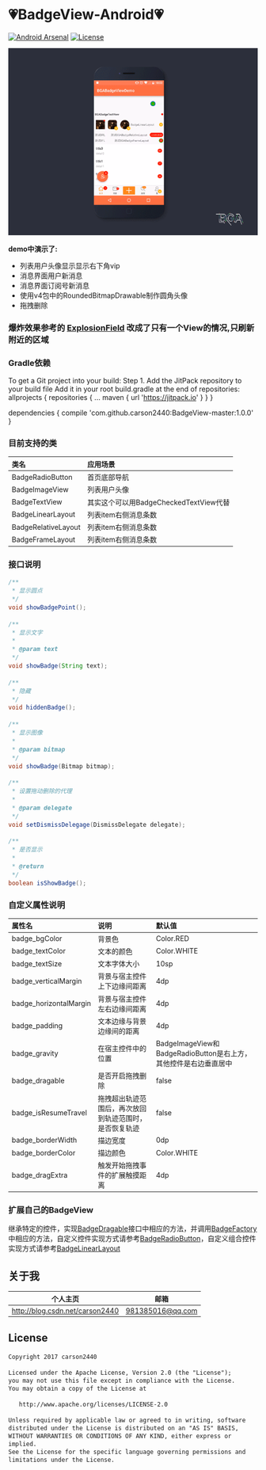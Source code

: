 :heartpulse:BadgeView-Android:heartpulse:
============

[![Android Arsenal](https://img.shields.io/badge/Android%20Arsenal-BadgeView-brightgreen.svg?style=flat)](http://android-arsenal.com/details/1/2106)
[![License](https://img.shields.io/badge/license-Apache%202-green.svg)](https://www.apache.org/licenses/LICENSE-2.0)


[![images](https://github.com/carson2440/BadgeView-master/blob/master/app/demo.gif)](https://github.com/carson2440/BadgeView-master)


**demo中演示了:**
* 列表用户头像显示显示右下角vip
* 消息界面用户新消息
* 消息界面订阅号新消息
* 使用v4包中的RoundedBitmapDrawable制作圆角头像
* 拖拽删除

### 爆炸效果参考的 [ExplosionField](https://github.com/tyrantgit/ExplosionField) 改成了只有一个View的情况,只刷新附近的区域


### Gradle依赖

To get a Git project into your build:
Step 1. Add the JitPack repository to your build file
Add it in your root build.gradle at the end of repositories:
allprojects {
		repositories {
			...
			maven { url 'https://jitpack.io' }
		}
}

dependencies {
	        compile 'com.github.carson2440:BadgeView-master:1.0.0'
}



### 目前支持的类

类名 | 应用场景
:----------- | :-----------
BadgeRadioButton | 首页底部导航
BadgeImageView | 列表用户头像
BadgeTextView | 其实这个可以用BadgeCheckedTextView代替
BadgeLinearLayout | 列表item右侧消息条数
BadgeRelativeLayout | 列表item右侧消息条数
BadgeFrameLayout | 列表item右侧消息条数

### 接口说明

```java
/**
 * 显示圆点
 */
void showBadgePoint();

/**
 * 显示文字
 *
 * @param text
 */
void showBadge(String text);

/**
 * 隐藏
 */
void hiddenBadge();

/**
 * 显示图像
 *
 * @param bitmap
 */
void showBadge(Bitmap bitmap);

/**
 * 设置拖动删除的代理
 *
 * @param delegate
 */
void setDismissDelegage(DismissDelegate delegate);

/**
 * 是否显示
 *
 * @return
 */
boolean isShowBadge();
```

### 自定义属性说明

属性名 | 说明 | 默认值
:----------- | :----------- | :-----------
badge_bgColor         | 背景色        | Color.RED
badge_textColor         | 文本的颜色        | Color.WHITE
badge_textSize         | 文本字体大小        | 10sp
badge_verticalMargin         | 背景与宿主控件上下边缘间距离        | 4dp
badge_horizontalMargin         | 背景与宿主控件左右边缘间距离        | 4dp
badge_padding         | 文本边缘与背景边缘间的距离        | 4dp
badge_gravity         | 在宿主控件中的位置        | BadgeImageView和BadgeRadioButton是右上方，其他控件是右边垂直居中
badge_dragable         | 是否开启拖拽删除        | false
badge_isResumeTravel         | 拖拽超出轨迹范围后，再次放回到轨迹范围时，是否恢复轨迹        | false
badge_borderWidth         | 描边宽度        | 0dp
badge_borderColor         | 描边颜色        | Color.WHITE
badge_dragExtra         | 触发开始拖拽事件的扩展触摸距离        | 4dp

### 扩展自己的BadgeView

继承特定的控件，实现[BadgeDragable]()接口中相应的方法，并调用[BadgeFactory]()中相应的方法，自定义控件实现方式请参考[BadgeRadioButton]()，自定义组合控件实现方式请参考[BadgeLinearLayout]()

## 关于我

| 个人主页 | 邮箱 | 
| ------------- | ------------ |
| <a  href="http://blog.csdn.net/carson2440" target="_blank">http://blog.csdn.net/carson2440</a>  | <a href="mailto:981385016@qq.com" target="_blank">981385016@qq.com</a> |

## License

    Copyright 2017 carson2440

    Licensed under the Apache License, Version 2.0 (the "License");
    you may not use this file except in compliance with the License.
    You may obtain a copy of the License at

       http://www.apache.org/licenses/LICENSE-2.0

    Unless required by applicable law or agreed to in writing, software
    distributed under the License is distributed on an "AS IS" BASIS,
    WITHOUT WARRANTIES OR CONDITIONS OF ANY KIND, either express or implied.
    See the License for the specific language governing permissions and
    limitations under the License.
